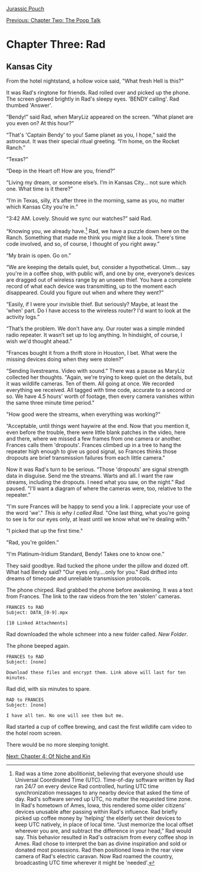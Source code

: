 [Jurassic Pouch](README.md)

[Previous: Chapter Two: The Poop Talk](ch02.md) 

# Chapter Three: Rad

## Kansas City

From the hotel nightstand, a hollow voice said, "What fresh Hell is this?"

It was Rad's ringtone for friends. Rad rolled over and picked up the phone. The screen glowed brightly in Rad's sleepy eyes. 'BENDY calling'. Rad thumbed 'Answer'. 

“Bendy!” said Rad, when MaryLiz appeared on the screen. “What planet are you even on? At this hour?”

“That's 'Captain Bendy' to you! Same planet as you, I hope,” said the astronaut. It was their special ritual greeting. “I’m home, on the Rocket Ranch.”

“Texas?”

“Deep in the Heart of! How are you, friend?”

“Living my dream, or someone else’s. I’m in Kansas City... not sure which one. What time is it there?”

“I’m in Texas, silly, it’s after three in the morning, same as you, no matter which Kansas City you’re in.”

“3:42 AM. Lovely. Should we sync our watches?” said Rad.

“Knowing you, we already have.[^1] Rad, we have a puzzle down here on the Ranch. Something that made me think you might like a look. There's time code involved, and so, of course, I thought of you right away.”

“My brain is open. Go on.”

“We are keeping the details quiet, but, consider a hypothetical. Umm... say you're in a coffee shop, with public wifi, and one by one, everyone’s devices are dragged out of wireless range by an unseen thief. You have a complete record of what each device was transmitting, up to the moment each disappeared. Could you figure out when and where they went?”

“Easily, if I were your invisible thief. But seriously? Maybe, at least the 'when' part. Do I have access to the wireless router? I'd want to look at the activity logs.”

“That’s the problem. We don’t have any. Our router was a simple minded radio repeater. It wasn’t set up to log anything. In hindsight, of course, I wish we'd thought ahead.”

“Frances bought it from a thrift store in Houston, I bet. What were the missing devices doing when they were stolen?”

“Sending livestreams. Video with sound." There was a pause as MaryLiz collected her thoughts. "Again, we're trying to keep quiet on the details, but it was wildlife cameras. Ten of them. All going at once. We recorded everything we received. All tagged with time code, accurate to a second or so. We have 4.5 hours' worth of footage, then every camera vanishes within the same three minute time period."

"How good were the streams, when everything was working?"

“Acceptable, until things went haywire at the end. Now that you mention it, even before the trouble, there were little blank patches in the video, here and there, where we missed a few frames from one camera or another. Frances calls them 'dropouts'. Frances climbed up in a tree to hang the repeater high enough to give us good signal, so Frances thinks those dropouts are brief transmission failures from each little camera."

Now it was Rad's turn to be serious. “Those 'dropouts' are signal strength data in disguise. Send me the streams. Warts and all. I want the raw streams, including the dropouts. I need what you saw, on the night." Rad paused. "I'll want a diagram of where the cameras were, too, relative to the repeater.”

“I'm sure Frances will be happy to send you a link. I appreciate your use of the word '_we_'." _This is why I called Rad._ "One last thing, what you're going to see is for our eyes only, at least until we know what we're dealing with."

"I picked that up the first time."

"Rad, you're golden.”

“I'm Platinum-Iridium Standard, Bendy! Takes one to know one.”

They said goodbye. Rad tucked the phone under the pillow and dozed off. What had Bendy said? "Our eyes only....only for you." Rad drifted into dreams of timecode and unreliable transmission protocols.

The phone chirped. Rad grabbed the phone before awakening. It was a text from Frances. The link to the raw videos from the ten 'stolen' cameras. 

```
FRANCES to RAD
Subject: DATA_[0-9].mpx

[10 Linked Attachments]
```

Rad downloaded the whole schmeer into a new folder called. _New Folder_.

The phone beeped again.

```
FRANCES to RAD
Subject: [none]

Download these files and encrypt them. Link above will last for ten minutes.
```

Rad did, with six minutes to spare.

```
RAD to FRANCES
Subject: [none]

I have all ten. No one will see them but me.
```

Rad started a cup of coffee brewing, and cast the first wildlife cam video to the hotel room screen. 

There would be no more sleeping tonight.

[^1]: Rad was a time zone abolitionist, believing that everyone should use Universal Coordinated Time (UTC). Time-of-day software written by Rad ran 24/7 on every device Rad controlled, hurling UTC time synchronization messages to any nearby device that asked the time of day. Rad's software served up UTC, no matter the requested time zone. In Rad's hometown of Ames, Iowa, this rendered some older citizens’ devices unusable after passing within Rad's influence. Rad briefly picked up coffee money by 'helping' the elderly set their devices to keep UTC natively, in place of local time. “Just memorize the local offset wherever you are, and subtract the difference in your head,” Rad would say. This behavior resulted in Rad's ostracism from every coffee shop in Ames. Rad chose to interpret the ban as divine inspiration and sold or donated most posessions. Rad then positioned Iowa in the rear view camera of Rad's electric caravan. Now Rad roamed the country, broadcasting UTC time wherever it might be 'needed'.

[Next: Chapter 4: Of Niche and Kin](ch04.md)
